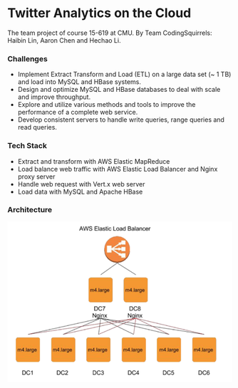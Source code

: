 # Twitter Analytics on the Cloud #

The team project of course 15-619 at CMU. By Team CodingSquirrels: Haibin Lin, Aaron Chen and Hechao Li.

### Challenges ###

* Implement Extract Transform and Load (ETL) on a large data set (~ 1 TB) and load into MySQL and HBase systems.
* Design and optimize MySQL and HBase databases to deal with scale and improve throughput.
* Explore and utilize various methods and tools to improve the performance of a complete web service.
* Develop consistent servers to handle write queries, range queries and read queries.

### Tech Stack ###

* Extract and transform with AWS Elastic MapReduce
* Load balance web traffic with AWS Elastic Load Balancer and Nginx proxy server
* Handle web request with Vert.x web server
* Load data with MySQL and Apache HBase  

### Architecture ###

<img src="maven-simplest/submit/resources/archi.png" width="540px" height="360px" />